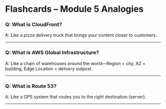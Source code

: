 # Flashcards – Module 5 Analogies

### Q: What is CloudFront?
A: Like a pizza delivery truck that brings your content closer to customers.

---

### Q: What is AWS Global Infrastructure?
A: Like a chain of warehouses around the world—Region = city, AZ = building, Edge Location = delivery outpost.

---

### Q: What is Route 53?
A: Like a GPS system that routes you to the right destination (server).

---

